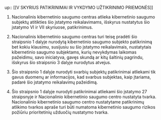 up:: [[V SKYRIUS PATIKRINIMAI IR VYKDYMO UŽTIKRINIMO PRIEMONĖS]]

1. Nacionalinis kibernetinio saugumo centras atlieka kibernetinio saugumo subjektų atitikties šio įstatymo reikalavimams, išskyrus nustatytus šio įstatymo VI ir VII skyriuose, patikrinimus.

2. Nacionalinis kibernetinio saugumo centras turi teisę pradėti šio straipsnio 1 dalyje nurodytą kibernetinio saugumo subjekto patikrinimą bet kokiu klausimu, susijusiu su šio įstatymo reikalavimais, nustatytais kibernetinio saugumo subjektams, kurių nevykdymas laikomas pažeidimu, savo iniciatyva, gavęs skundą ar kitų šaltinių pagrindu, išskyrus šio straipsnio 3 dalyje nurodytus atvejus.

3. Šio straipsnio 1 dalyje nurodyti svarbių subjektų patikrinimai atliekami tik gavus duomenų ar informacijos, kad svarbus subjektas, kaip įtariama, padarė šio įstatymo reikalavimų pažeidimą.

4. Šio straipsnio 1 dalyje nurodyti patikrinimai atliekami šio įstatymo 27 straipsnyje ir Nacionalinio kibernetinio saugumo centro nustatyta tvarka. Nacionalinio kibernetinio saugumo centro nustatytame patikrinimų atlikimo tvarkos apraše turi būti numatoma kibernetinio saugumo rizikos požiūriu prioritetinių užduočių nustatymo tvarka.